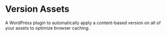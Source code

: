 # Version Assets

A WordPress plugin to automatically apply a content-based version on all of your assets to optimize browser caching.
